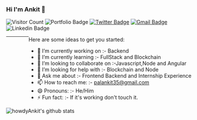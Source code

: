 ### Hi I'm Ankit 👋

  ![Visitor Count](https://rebrand.ly/bvpfrng)
  ![Portfolio Badge](https://img.shields.io/website?color=blue&label=Portfolio&style=flat-square&up_message=Online&url=http%3A%2F%2Fhowdyankit.xyz%2F)
  [![Twitter Badge](https://img.shields.io/badge/-howdy_ankit-1ca0f1?style=flat-square&logo=twitter&logoColor=white&link=https://twitter.com/howdy_ankit)](https://twitter.com/howdy_ankit)
  [![Gmail Badge](https://img.shields.io/badge/-palankit35@gmail.com-c14438?style=flat-square&logo=Gmail&logoColor=white&link=mailto:palankit35@gmail.com)](mailto:palankit35@gmail.com)
  ![Linkedin Badge](https://img.shields.io/badge/Ankitpal-blue?style=flat-square&logo=Linkedin&logoColor=white&link=https://www.linkedin.com/in/ankit-pal-632a72109/)
  
  <!-- <img align="right" width="400" height="250" src="https://user-images.githubusercontent.com/40737659/93005061-f725a780-f56a-11ea-9f99-348a0511b7cf.gif"> -->

<div style="float:right"> 
Here are some ideas to get you started:
  
- 🔭 I’m currently working on :- Backend 
- 🌱 I’m currently learning :- FullStack and Blockchain 
- 👯 I’m looking to collaborate on :-Javascript,Node and Angular
- 🤔 I’m looking for help with :- Blockchain and Node
- 💬 Ask me about :- Frontend Backend and Internship Experience
- 📫 How to reach me: :- palankit35@gmail.com 
- 😄 Pronouns: :- He/Him
- ⚡ Fun fact: :- If it's working don't touch it.
</div>


---

![howdyAnkit's github stats](https://github-readme-stats.vercel.app/api?username=howdyAnkit&show_icons=true)

